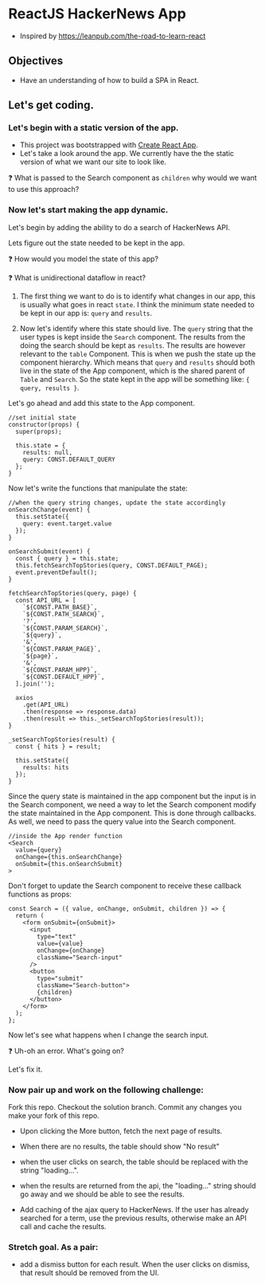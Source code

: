 # ReactJS HackerNews App
* Inspired by https://leanpub.com/the-road-to-learn-react

## Objectives
- Have an understanding of how to build a SPA in React.

## Let's get coding.

### Let's begin with a static version of the app.
* This project was bootstrapped with [Create React App](https://github.com/facebookincubator/create-react-app).
* Let's take a look around the app. We currently have the the static version of what we want our site to look like.

:question: What is passed to the Search component as ```children``` why would we want to use this approach?


### Now let's start making the app dynamic.
Let's begin by adding the ability to do a search of HackerNews API.

Lets figure out the state needed to be kept in the app.

:question: How would you model the state of this app?

:question: What is unidirectional dataflow in react?

1. The first thing we want to do is to identify what changes  in our app, this is usually what goes in react ```state```. I think the minimum state needed to be kept in our app is: ```query``` and ```results```.

2. Now let's identify where this state should live. The ```query``` string that the user types is kept inside the ```Search``` component. The results from the doing the search should be kept as ```results```. The results are however relevant to the ```table``` Component. This is when we push the state up the component hierarchy. Which means that ```query``` and ```results``` should both live in the state of the App component, which is the shared parent of ```Table``` and ```Search```. So the state kept in the app will be something like: ```{ query, results }```.

Let's go ahead and add this state to the App component.

```
//set initial state
constructor(props) {
  super(props);

  this.state = {
    results: null,
    query: CONST.DEFAULT_QUERY
  };
}
```

Now let's write the functions that manipulate the state:

```
//when the query string changes, update the state accordingly
onSearchChange(event) {
  this.setState({
    query: event.target.value
  });
}

onSearchSubmit(event) {
  const { query } = this.state;
  this.fetchSearchTopStories(query, CONST.DEFAULT_PAGE);
  event.preventDefault();
}

fetchSearchTopStories(query, page) {
  const API_URL = [
    `${CONST.PATH_BASE}`,
    `${CONST.PATH_SEARCH}`,
    '?',
    `${CONST.PARAM_SEARCH}`,
    `${query}`,
    '&',
    `${CONST.PARAM_PAGE}`,
    `${page}`,
    '&',
    `${CONST.PARAM_HPP}`,
    `${CONST.DEFAULT_HPP}`,
  ].join('');

  axios
    .get(API_URL)
    .then(response => response.data)
    .then(result => this._setSearchTopStories(result));
}

_setSearchTopStories(result) {
  const { hits } = result;

  this.setState({
    results: hits
  });
}
```
Since the query state is maintained in the app component but the input is in the Search component, we need a way to let the Search component modify the state maintained in the App component. This is done through callbacks. As well, we need to pass the query value into the Search component.

```
//inside the App render function
<Search
  value={query}
  onChange={this.onSearchChange}
  onSubmit={this.onSearchSubmit}
>
```

Don't forget to update the Search component to receive these callback functions as props:

```
const Search = ({ value, onChange, onSubmit, children }) => {
  return (
    <form onSubmit={onSubmit}>
      <input
        type="text"
        value={value}
        onChange={onChange}
        className="Search-input"
      />
      <button
        type="submit"
        className="Search-button">
        {children}
      </button>
    </form>
  );
};
```

Now let's see what happens when I change the search input.

:question: Uh-oh an error. What's going on?  

Let's fix it.

### Now pair up and work on the following challenge:
Fork this repo. Checkout the solution branch. Commit any changes you make your fork of this repo.

* Upon clicking the More button, fetch the next page of results.

* When there are no results, the table should show "No result"

* when the user clicks on search, the table should be replaced with the string "loading...".

* when the results are returned from the api, the "loading..." string should go away and we should be able to see the results.

* Add caching of the ajax query to HackerNews. If the user has already searched for a term, use the previous results, otherwise make an API call and cache the results.

### Stretch goal. As a pair:
* add a dismiss button for each result. When the user clicks on dismiss, that result should be removed from the UI.
